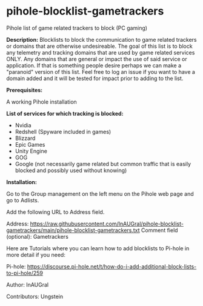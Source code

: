 # pihole-blocklist-gametrackers
Pihole list of game related trackers to block (PC gaming)

**Description:**
Blocklists to block the communication to game related trackers or domains that are otherwise undesireable.
The goal of this list is to block any telemetry and tracking domains that are used by game related services ONLY. Any domains that are general or impact the use of said service or application. If that is something people desire perhaps we can make a "paranoid" version of this list.
Feel free to log an issue if you want to have a domain added and it will be tested for impact prior to adding to the list.


**Prerequisites:**

A working Pihole installation

**List of services for which tracking is blocked:**
- Nvidia
- Redshell (Spyware included in games)
- Blizzard
- Epic Games
- Unity Engine
- GOG
- Google (not necessarily game related but common traffic that is easily blocked and possibly used without knowing)

**Installation:**

Go to the Group management on the left menu on the Pihole web page and go to Adlists.

Add the following URL to Address field.

Address: https://raw.githubusercontent.com/InAUGral/pihole-blocklist-gametrackers/main/pihole-blocklist-gametrackers.txt
Comment field (optional): Gametrackers

Here are Tutorials where you can learn how to add blocklists to  Pi-hole in more detail if you need:

Pi-hole: https://discourse.pi-hole.net/t/how-do-i-add-additional-block-lists-to-pi-hole/259

Author:
InAUGral

Contributors:
Ungstein
